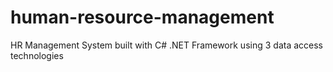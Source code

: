# human-resource-management
HR Management System built with C# .NET Framework using 3 data access technologies

